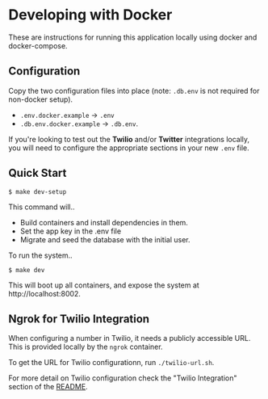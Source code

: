 # Developing with Docker

These are instructions for running this application locally using docker and docker-compose.

## Configuration

Copy the two configuration files into place (note: `.db.env` is not required for non-docker setup).
- `.env.docker.example` -> `.env`
- `.db.env.docker.example` -> `.db.env`.

If you're looking to test out the **Twilio** and/or **Twitter** integrations locally, you will need to configure the appropriate sections in your new `.env` file.

## Quick Start

```
$ make dev-setup
```

This command will..
- Build containers and install dependencies in them.
- Set the app key in the .env file
- Migrate and seed the database with the initial user.

To run the system..

```
$ make dev
```

This will boot up all containers, and expose the system at http://localhost:8002.

## Ngrok for Twilio Integration

When configuring a number in Twilio, it needs a publicly accessible URL. This is provided locally by the `ngrok` container.

To get the URL for Twilio configurationn, run `./twilio-url.sh`.

For more detail on Twilio configuration check the "Twilio Integration" section of the [README](./README.md).